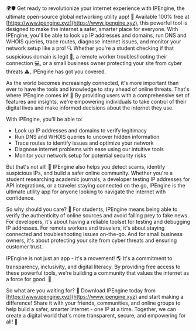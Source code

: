 🌍🛡️ Get ready to revolutionize your internet experience with IPEngine, the ultimate open-source global networking utility app! 🚀 Available 100% free at [https://www.ipengine.xyz](https://www.ipengine.xyz), this powerful tool is designed to make the internet a safer, smarter place for everyone. With IPEngine, you'll be able to look up IP addresses and domains, run DNS and WHOIS queries, trace routes, diagnose internet issues, and monitor your network setup like a pro! 🔍 Whether you're a student checking if that suspicious domain is legit 🤔, a remote worker troubleshooting their connection 💻, or a small business owner protecting your site from cyber threats ⚠️, IPEngine has got you covered.

As the world becomes increasingly connected, it's more important than ever to have the tools and knowledge to stay ahead of online threats. That's where IPEngine comes in! 📡 By providing users with a comprehensive set of features and insights, we're empowering individuals to take control of their digital lives and make informed decisions about the internet they use.

With IPEngine, you'll be able to:

* Look up IP addresses and domains to verify legitimacy
* Run DNS and WHOIS queries to uncover hidden information
* Trace routes to identify issues and optimize your network
* Diagnose internet problems with ease using our intuitive tools
* Monitor your network setup for potential security risks

But that's not all! 🎉 IPEngine also helps you detect scams, identify suspicious IPs, and build a safer online community. Whether you're a student researching academic journals, a developer testing IP addresses for API integrations, or a traveler staying connected on the go, IPEngine is the ultimate utility app for anyone looking to navigate the internet with confidence.

So why should you care? 🤔 For students, IPEngine means being able to verify the authenticity of online sources and avoid falling prey to fake news. For developers, it's about having a reliable toolset for testing and debugging IP addresses. For remote workers and travelers, it's about staying connected and troubleshooting issues on-the-go. And for small business owners, it's about protecting your site from cyber threats and ensuring customer trust.

IPEngine is not just an app - it's a movement! 🌎 It's a commitment to transparency, inclusivity, and digital literacy. By providing free access to these powerful tools, we're building a community that values the internet as a force for good. 💪

So what are you waiting for? 🚀 Download IPEngine today from [https://www.ipengine.xyz](https://www.ipengine.xyz) and start making a difference! Share it with your friends, communities, and online groups to help build a safer, smarter internet - one IP at a time. Together, we can create a digital world that's more transparent, secure, and empowering for all! 🌟